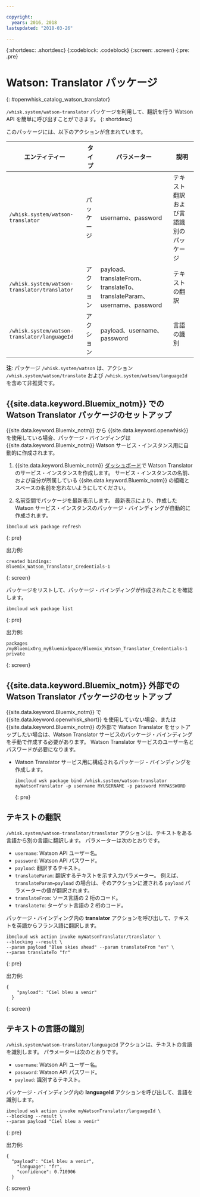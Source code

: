 ```yaml
---

copyright:
  years: 2016, 2018
lastupdated: "2018-03-26"

---
```


{:shortdesc: .shortdesc}
{:codeblock: .codeblock}
{:screen: .screen}
{:pre: .pre}

# Watson: Translator パッケージ
{: #openwhisk_catalog_watson_translator}

`/whisk.system/watson-translator` パッケージを利用して、翻訳を行う Watson API を簡単に呼び出すことができます。
{: shortdesc}

このパッケージには、以下のアクションが含まれています。

| エンティティー | タイプ | パラメーター | 説明 |
| --- | --- | --- | --- |
| `/whisk.system/watson-translator` | パッケージ | username、password | テキスト翻訳および言語識別のパッケージ  |
| `/whisk.system/watson-translator/translator` | アクション | payload、translateFrom、translateTo、translateParam、username、password | テキストの翻訳 |
| `/whisk.system/watson-translator/languageId` | アクション | payload、username、password | 言語の識別 |

**注**: パッケージ `/whisk.system/watson` は、アクション `/whisk.system/watson/translate` および `/whisk.system/watson/languageId` を含めて非推奨です。

## {{site.data.keyword.Bluemix_notm}} での Watson Translator パッケージのセットアップ

{{site.data.keyword.Bluemix_notm}} から {{site.data.keyword.openwhisk}} を使用している場合、パッケージ・バインディングは {{site.data.keyword.Bluemix_notm}} Watson サービス・インスタンス用に自動的に作成されます。

1. {{site.data.keyword.Bluemix_notm}} [ダッシュボード](http://console.bluemix.net)で Watson Translator のサービス・インスタンスを作成します。 サービス・インスタンスの名前、および自分が所属している {{site.data.keyword.Bluemix_notm}} の組織とスペースの名前を忘れないようにしてください。

2. 名前空間でパッケージを最新表示します。 最新表示により、作成した Watson サービス・インスタンスのパッケージ・バインディングが自動的に作成されます。
  ```
  ibmcloud wsk package refresh
  ```
  {: pre}

  出力例:
  ```
  created bindings:
  Bluemix_Watson_Translator_Credentials-1
  ```
  {: screen}

  パッケージをリストして、パッケージ・バインディングが作成されたことを確認します。
  ```
  ibmcloud wsk package list
  ```
  {: pre}

  出力例:
  ```
  packages
  /myBluemixOrg_myBluemixSpace/Bluemix_Watson_Translator_Credentials-1 private
  ```
  {: screen}

## {{site.data.keyword.Bluemix_notm}} 外部での Watson Translator パッケージのセットアップ

{{site.data.keyword.Bluemix_notm}} で {{site.data.keyword.openwhisk_short}} を使用していない場合、または {{site.data.keyword.Bluemix_notm}} の外部で Watson Translator をセットアップしたい場合は、Watson Translator サービスのパッケージ・バインディングを手動で作成する必要があります。 Watson Translator サービスのユーザー名とパスワードが必要になります。

- Watson Translator サービス用に構成されるパッケージ・バインディングを作成します。
  ```
  ibmcloud wsk package bind /whisk.system/watson-translator myWatsonTranslator -p username MYUSERNAME -p password MYPASSWORD
  ```
  {: pre}

## テキストの翻訳

`/whisk.system/watson-translator/translator` アクションは、テキストをある言語から別の言語に翻訳します。 パラメーターは次のとおりです。

- `username`: Watson API ユーザー名。
- `password`: Watson API パスワード。
- `payload`: 翻訳するテキスト。
- `translateParam`: 翻訳するテキストを示す入力パラメーター。 例えば、`translateParam=payload` の場合は、そのアクションに渡される `payload` パラメーターの値が翻訳されます。
- `translateFrom`: ソース言語の 2 桁のコード。
- `translateTo`: ターゲット言語の 2 桁のコード。

パッケージ・バインディング内の **translator** アクションを呼び出して、テキストを英語からフランス語に翻訳します。
```
ibmcloud wsk action invoke myWatsonTranslator/translator \
--blocking --result \
--param payload "Blue skies ahead" --param translateFrom "en" \
--param translateTo "fr"
```
{: pre}

出力例:
```
{
    "payload": "Ciel bleu a venir"
  }
```
{: screen}

## テキストの言語の識別

`/whisk.system/watson-translator/languageId` アクションは、テキストの言語を識別します。 パラメーターは次のとおりです。

- `username`: Watson API ユーザー名。
- `password`: Watson API パスワード。
- `payload`: 識別するテキスト。

パッケージ・バインディング内の **languageId** アクションを呼び出して、言語を識別します。
```
ibmcloud wsk action invoke myWatsonTranslator/languageId \
--blocking --result \
--param payload "Ciel bleu a venir"
```
{: pre}

出力例:
```
{
  "payload": "Ciel bleu a venir",
    "language": "fr",
    "confidence": 0.710906
  }
```
{: screen}
